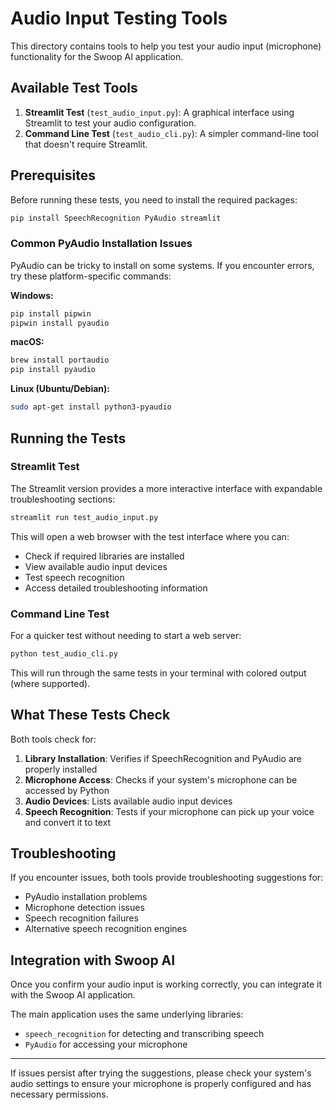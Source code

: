 # Audio Input Testing Tools

This directory contains tools to help you test your audio input (microphone) functionality for the Swoop AI application.

## Available Test Tools

1. **Streamlit Test** (`test_audio_input.py`): A graphical interface using Streamlit to test your audio configuration.
2. **Command Line Test** (`test_audio_cli.py`): A simpler command-line tool that doesn't require Streamlit.

## Prerequisites

Before running these tests, you need to install the required packages:

```bash
pip install SpeechRecognition PyAudio streamlit
```

### Common PyAudio Installation Issues

PyAudio can be tricky to install on some systems. If you encounter errors, try these platform-specific commands:

**Windows:**
```bash
pip install pipwin
pipwin install pyaudio
```

**macOS:**
```bash
brew install portaudio
pip install pyaudio
```

**Linux (Ubuntu/Debian):**
```bash
sudo apt-get install python3-pyaudio
```

## Running the Tests

### Streamlit Test

The Streamlit version provides a more interactive interface with expandable troubleshooting sections:

```bash
streamlit run test_audio_input.py
```

This will open a web browser with the test interface where you can:
- Check if required libraries are installed
- View available audio input devices
- Test speech recognition
- Access detailed troubleshooting information

### Command Line Test

For a quicker test without needing to start a web server:

```bash
python test_audio_cli.py
```

This will run through the same tests in your terminal with colored output (where supported).

## What These Tests Check

Both tools check for:

1. **Library Installation**: Verifies if SpeechRecognition and PyAudio are properly installed
2. **Microphone Access**: Checks if your system's microphone can be accessed by Python
3. **Audio Devices**: Lists available audio input devices
4. **Speech Recognition**: Tests if your microphone can pick up your voice and convert it to text

## Troubleshooting

If you encounter issues, both tools provide troubleshooting suggestions for:
- PyAudio installation problems
- Microphone detection issues
- Speech recognition failures
- Alternative speech recognition engines

## Integration with Swoop AI

Once you confirm your audio input is working correctly, you can integrate it with the Swoop AI application.

The main application uses the same underlying libraries:
- `speech_recognition` for detecting and transcribing speech
- `PyAudio` for accessing your microphone

---

If issues persist after trying the suggestions, please check your system's audio settings to ensure your microphone is properly configured and has necessary permissions. 